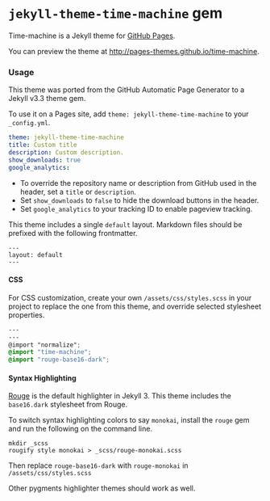 # `jekyll-theme-time-machine` gem

Time-machine is a Jekyll theme for [GitHub Pages](https://pages.github.com).

You can preview the theme at http://pages-themes.github.io/time-machine.

### Usage

This theme was ported from the GitHub Automatic Page Generator to a Jekyll v3.3 theme gem.

To use it on a Pages site, add `theme: jekyll-theme-time-machine` to your `_config.yml`.

```yml
theme: jekyll-theme-time-machine
title: Custom title
description: Custom description.
show_downloads: true
google_analytics:
```

- To override the repository name or description from GitHub used in the header, set a `title` or `description`.
- Set `show_downloads` to `false` to hide the download buttons in the header.
- Set `google_analytics` to your tracking ID to enable pageview tracking.

This theme includes a single `default` layout. Markdown files should be prefixed with the following frontmatter.

```
---
layout: default
---

```

#### CSS

For CSS customization, create your own `/assets/css/styles.scss` in your project to replace the one from this theme, and override selected stylesheet properties.

```scss
---
---
@import "normalize";
@import "time-machine";
@import "rouge-base16-dark";
```

#### Syntax Highlighting

[Rouge](http://rouge.jneen.net/) is the default highlighter in Jekyll 3. This theme includes the `base16.dark` stylesheet from Rouge.

To switch syntax highlighting colors to say `monokai`, install the `rouge` gem and run the following on the command line.

```
mkdir _scss
rougify style monokai > _scss/rouge-monokai.scss
```

Then replace `rouge-base16-dark` with `rouge-monokai` in `/assets/css/styles.scss`

Other pygments highlighter themes should work as well.

